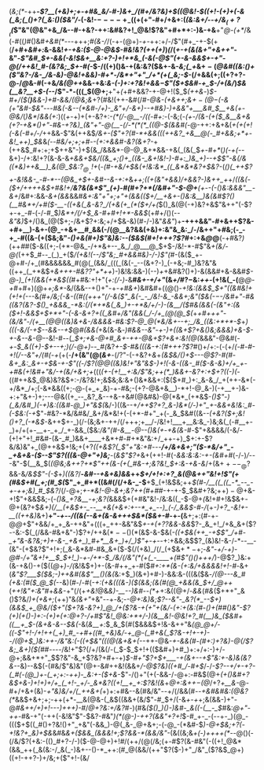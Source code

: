 (_&;(*_-++__-*$?__(+&)+;+-+#&_&/-#-)&+_/(#+/&?&)+$(_(@&!-$((+!-(+)+(-&(_&;(_()+?(_&:()($&"_/-*(-&!-$----+_-((+($+"-#+/+&+:(*_(&:_&+*_/--+/&$_(+?__($(_$"&"(@&"+&_/&--#-+&?-++:&#&?+!_@&!$?&"+#+*+:-)&-+&__+"_@-(+*_/&(-#((_)_#()&#_+&#(*---_+++;_#(&-/_/(-+-(@+)-_+-_++:+/-/$"(#+_-+-$(+(__/+#+_&#+:_&-&&!_+-+&:($-@-@&$-#&!&?(++(+)_)_(_/(_+-+(&*(&+"+&+*+"_-&"-*$"&#_$+-&&(-&!_$&+__&:+?-)+!+*&_(-&(-@$"(+-&-&&$+-+"-@(/++&!_#-(&?&;_$+-_#(*-$-/((+)()&-+(&:&?($&+-&-*&;(_+*&$+-($_@&#((&:()+($"&?-/&-_/&-&)-@&!+&&)-#+*-/&*+"+"_/+*(+(_&;-$-_(/+&&(+;((+?+?-@-/_@_&-#(-+&_/&*(@+*+_&&-+&:_&-(-)+:+?&!+*&*&$-$$"($+$&#-+_$-/+(&/_)_$&(__&?__+$-(--_/$"-*-(((_$(@+;__+"+*(*+#+&&?-+-@+!($_$_(++&_-)_$-#+/($(__)__&&-)+#-&&/(@&;&_+?(#&!(++-&#(/_#-@&-(+&++;&$+-(@-$(-&(+"&#-$&"---#&(-&--(*&#-/+)-_&"+/-&+)--+#&)-)+&&"+___&#_$__+&(+-@&/_(_)&*_/_&&(+:_)((_+-_+)+(+-&?+:-_(*(/-@__-/((-#+:-_(-&;(*-_(+-/(&-(+_($_&__&+&(+?-+&*()+"-#&-+?&)_(&"+"-@(__-(/-*(*(*_((@-$(_&&_#(*-@-++:+&+&(_+(+(+!(-&(-#+/-/_++&&-$"&(++&$_/&+-($"+?(#-*+&&(((++&?_+&__@(-_#+&&;+*+-&!_++)_$&_&*(--#&/+;+;+#--_(+:+&&#-_&?(&+?-*+(++&$_#+:+;+$++&"-)+$(&_/&&&*-@-@_&+*&&-+&(_(&(_$_+-#+*_(_)(-+(--_&+)-/+:&!+?(&-&-&_+&&+$&/((&_+;()+_((&-_&+!&!-)-#+:_)&_+)--+$$"-&(/&((*&)++&__)_&(@_$&:$?_@__+!+$_(-*(#_-+_&/+$&(+!&:&*_((_&*&*&?+$&?-*(*()(_++$?+-&!&&-_-#-*--(@&_+$+-&#--&-+:+*&*_++;((+(&"+&&)_/+&&?-)&++_+*+/_((&(-($+/++++&$+#&!+/__&?&(&*$"_(+)-#(#+?+*(/&#+"-$-@+__(+*--(-()&:&&&"__-&+*_/&#+:&&-*&+(&&*&&_#&*+:&"+"+;+"+(&*&(($+/__+&+-()&:&__)&(&#$?()(__#&*+/+#($-__-((+&(_&-&?_/(+&(+_(*($+/+(_$()_&(@(-+)&?+&$"&++"(-$?+-+_-#-(-/-#_$_)&*+/(/+$_&-#+#+!+*-&&$_(+#+/()(-_-&"&)_$+/()&_(@($+;-/&+$?+:&;+/+$&-&)(#-/-)&"_&&"_)+__-+++&&"-#+&++$?&-+#+__)-&+-(@_-+&+__#_&&(-/(@__&?&&(+&)+:&"&_&:_/-/&++"+#&;(-_-+_-#((&-(+($&;&"_-()+&(#+)$"&)&:--($&$(#+!+++?$?_#+:+&_@_@__(-+#&?_)_(++_#_#($-&((+;-(+*-@&_-/+*&+--_&_/_@___@_$+$-/&!-*-#$"&*+_(_&/-@(*(++$_#--_(_)_+($_/(+&!(--/$"&;_#+&&#&)-/-)$"(#_-(&($_+-@+#-/+_(#&&&&&&_#(@(_(&&/_(((_(&(-_--(&+?-)_(-+&;-#_)&?&"&((++_(_+*&$+_&+++-#&?$?$"+*++_)-)&!&:&&-)(--)_+_+&#&?()+)-&(&&#+&-&&#_$-@-)_(+!(&&(+*&$((_#+#&:+!+"(_+:(/-)-_&__#_&+-+/+"_(&_+/_#$?-$&:_++-_(+!&(_-(__@_@-+_#+#+)(@+_+;&*-_&/(&&--+()+"-+_-+#&+_)&#&#+((@()-*+!&:(&&$_$+"((&#&!+(+!+(---*&*(#+/&;(-&_-((#((+++"(/-_&($"_&(-_-_/&!-&_-&&+;&"($&(-$-$-/&#+"-#&(_(&?_(&?-$()_+&&&_-*&:(/(*+*&(_&_)+-+*&/+/-)-(&__/($_#&_(&&_(_-(&"+:(_&_($+!-&&$+$+*+"-(-&-&+?+((_&#+/&"(&&(_/-/+_(@(@_$(*+*+#+++"-(&/&"-/(+__(@_@((&)&+_&-/_&&&&_-*_#&:$?-@_@(*&/&+--+;_/&_((&:+*+*-$_+_)(((-&/(-+$--&&--+$_@_#(&&(_+&(&-&*-)_#&&--&"-+-)+((&+_$?+&()&;&&&)+&-$-+-&--&*-@--&!-#--(*_$+;+&-@+#_&+-++-@&+$?+&+:&!(@(*&&&"-@&#(*-+-$_&((+)-$+-_-+;_)(/-@+)-*-*_#(*&?_+-$-#&(((&-+:(#+++?$?_#()+/+:-$($-(+/_(-#-#-*+!(/--&"+/(#(*-+_(+(-__/+(&"(@(_&+___-(/$?$"-(-+&?+_&_+*_(&$&/()+$---@$?-#(#-&+_&:_&+-+$&-+-$"((-/$?(@_@((&)&!+"&"&$-)+!(-&-((&-_#($_-&-&)+/+___+-+#&(+!&#+"&/-_+(&/+&+;+*(((_(+-(+!__+:&/$"&;++(*_)&&+-&?+:+$+?((-)(_-((#++&$_@&)&?&$+:-/&?&!+;&$&;&:&+()&*&&+:($($+#_)+:_&-&_/_+(++-&*(-+/&*_/+;(-&*&&((+;-@-(+_+_&)-+-#&;-(+?-@&+&__)-*+!-@_&-)(-+__+-)&-+:+"&+-)+;---@&((+_--_&?_&--+&-+&#(@&#&)-@(*&*_(+*&$-*()$"-)(_&/&#_)(-+)&:((&#-@_)+"&$(*&/-)((&--+_/++$?+?_&-)&*(/-)+"_+-&&+&!&:_#-(-$&:(-+_$"-#&?-*&/&#&/_&+/&*&!+(-(+*-#+"_+(-_&_$&#((&-_-(+&?($+;&!()+?_(-*&$_-&++$+-_)(/-(&;&+-++/(/+++;+__/-/&!+!___+__&:&_-)&;&(_(-#__+-_)+/+(+-__+-_+_/_+-&&_($&:_/&"(#-&__-@--()&(+_-*+&(&-#-*$"+&&&&/(-&/-(+!+"+!_#&#-(&-_#_)&&+____+&*+#-#+*&"&:+/_++-+)_$+:+-$?&/&)&"+_(@++&$+!&;+(+?_((+&*$?(_$"+"&:+#---__/+/&+&$+;$"($-*&/+"_-_+&+&-($--$"$?(((&-@+"+)&;__-*_(_&$"$?+_&+(++!-#(_-&&:&:&:-+-(&#+#_(_-_/-)_/_---&"-$(__&_$(_(@&;&++?+*$"++(&-(+(_#&-+;&?&!_$+:&-+&-&_/+(&$++--_@$?&&-&_/&$$"-(-$_+_)((&?_/__-*&#_--+&+&)&_&*++_$+/+!+:+?_&(@&++"&!+!$"(+(#&$+#(_+;(#_$(_$"_+_#+*((&#(/(/+&-_-$__+$_(+!&$&;++_$(#-/__((_((_-*_--_-+-++;&)_#_$&?_/(/-@+;_+-*&!-@-&+;&?++(#+#_#-+-+-$_$&#+?&;+$+)-@+$&-+!$"+&&$&;-(-*()&_+?&__-+;&?(*&&&$+(+#&"&!-/&:&((_-$-@+*(*&!+#+!&$&+-@+(&?+$_&+)(/__(+&$+-_--__+&(+&+:+--*_+_--)_(-/_&&$-#-/_(+*-)+?_-&!+*_-__((++&)_&+)__+"_-+--/((&(--&+(&-&+++$&*($&+-#_-+-(__&+;+:(#-+-@_@_+$"+&&/+_+_&-++&"+(((+_++-&&"&$_+-$+(+?$?&&-&&_$?-_&_+!_/+&_&+($?--&:-$(_(/&&-#&+&"-)$?+/++&$(*--()(*($&$-&-$&(_-((+$&(++_-+$$"_/+#-_+"&-&?&;+)+-&-_+&+_)_#+*__&+_)+/_)$"+-+--_+:+&&;&$$?_(&)&!-&-/-*--__-(&"-(+$&?$"+!+;(_&-&*&#-#&_&+($-$(/(+&)_/(/_(+$&$+*-$+;-*&"-+_/_-+)-@_#-/+"_&+!+__$_$+!_)-+-*_/+*-$_/&/(/&"(*(+(_-____+(#$"()()+++/_)-@$?_)&:+(&-+&()-+($((_@_+_)-/(_&!&$+)+-(&-#++_+-#($_#+:+*(&-(+:&/+&&&&!+!-#-_&+(*&"$?___$($&;-)++&#(&$"__()(&(*&:+$_)(&+)+#-)-&&:&-(((&($&*-/(@-_--_&_#(+&:(#($_@_$(--*&)(#-/-#(*-_+:_(+&(((&-)($(&&;(&(#(@_+&&(&_$+/_@+*_+_(_++!&"+:&"_#+*_&&_-*+"(/(+_+&!_@&_&)-__--)&#_--_(*+_+:&((@+/-_&&_(_#&_($+*+"_&()$?&/_)+(+&+;_(+$+)$"&_(&+"_+&"--+*-*&;-*-@+:&)&;$?--&"-_&?(*_--$+)(&&$_+_@&/($+"($+?&-&?+)_@_/+($?&-+(+"+(&/-(+:+(&:(#-_()+(_#_#()&"-$$?($+)(+()-)+:-(+)+(+:_@+?-/+#$"&!_@&:+*+/-)(&__&!-@&!+?_#(__)&_($&#+((__+_$-(&+&-&--$&(-*&(_&__+:_$_&_$(#($&&&$+!&-&++"&*(@___@+/-((-$"+!-/+!++(_+)_#_-+#+((#_+&)&/-+_@-(_#+&(_$?&-+!+-+)--_/(@+$_)&:++-/&"&:(-((+$&"(((@(&+&+_(--*++-@&*_-+-&&(#_-(#+:_)+?&)-@(/$?&;_&+)($(#_#---*-/&!+"$?(/+/(&(/-(_$-$_$+!+(($&#+)+#_)+:+/+:-)+/-@+;&&+*+"_$$?&"-&_+$?&?+#+-+)_$-#+"$?+$+___-+(&+--+$"&:+-&)&(&?&_--&)--&$(-(#&/$"&)&"(@+-&#++&!(&&+_/-@$?&)((+#_/-#+$_/-/_-$?--+/+-+?-(_#(-(@_)+-(_+;+:-++)-_&:+-($+&_-$"-/()+"(+(-&&-/-@+:-#&$(@+_(+()&#+?&$+&-)+!+)+/+_(_+!-_+/-_&*&?((+!__+_+:$?&!(&_+_@+:&++$-$(@_/+?_+__&-_@-#+/+&+(&)-*+"&)&/+/(_++&+(*+)+:+#&--&(#&/&"--+/(/&&(#--_+&#&#&:(@&?(*_&&$+&+;+;-++(+*-__&(@&-(_&$((&&+(&/$"-#_$+/(-&_+-+_+;&(&&-)+"-@_#&++/+)+!---)+++)-#_/_@+?&:+/&?_#-)(#&_($()_)()-)&#-_&((-(__-_$_#&:_@+"-++-_#&-+"(-++(-&!&"$"-$&?-#&"_)(*(@-)-++?(&&"+?+!_$-#_+-_-(--+-_)(@_-((($+$((_#()+?&!()+"_+&"(-&&_)-@(_&-_@+&+;-(-@_-(*&#-$_)-@+$&;+?(-+!&?+_&)+$&_&#&_&+($&&_(&&&!+;$?&&-*(&&/&"_-(&((&;&_+(-)+++*+*(*-_-@()(-(/&/$?(+&:-(()_#+?-/-)($-@-@+)+!_#_/(++/(@(/&;(+-#$?(&-#&"(-((+!_@&*(&&_++(_&(&:-/_&(_-)&+--()-*_++:(#_@(&&/(++"$?($-)+"_/&"_($?&$_@+)((+!-++?-)+/&;+($"+!-(&/

